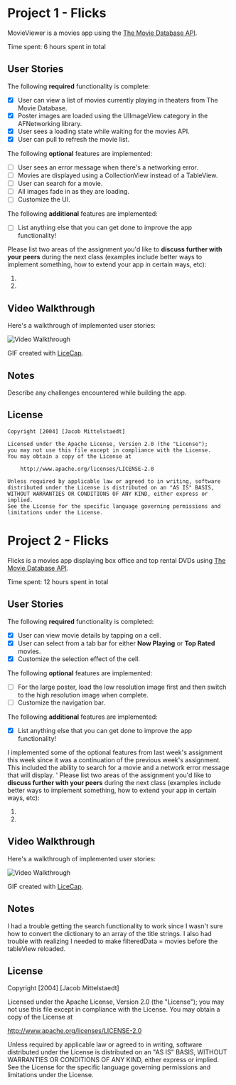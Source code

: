 # Project 1 - Flicks
MovieViewer is a movies app using the [The Movie Database API](http://docs.themoviedb.apiary.io/#).

Time spent:  6 hours spent in total

## User Stories

The following **required** functionality is complete:

- [X] User can view a list of movies currently playing in theaters from The Movie Database.
- [X] Poster images are loaded using the UIImageView category in the AFNetworking library.
- [X] User sees a loading state while waiting for the movies API.
- [X] User can pull to refresh the movie list.

The following **optional** features are implemented:

- [ ] User sees an error message when there's a networking error.
- [ ] Movies are displayed using a CollectionView instead of a TableView.
- [ ] User can search for a movie.
- [ ] All images fade in as they are loading.
- [ ] Customize the UI.

The following **additional** features are implemented:

- [ ] List anything else that you can get done to improve the app functionality!

Please list two areas of the assignment you'd like to **discuss further with your peers** during the next class (examples include better ways to implement something, how to extend your app in certain ways, etc):

1. 
2. 

## Video Walkthrough 

Here's a walkthrough of implemented user stories:

<img src= http://i.imgur.com/3TAsLrw.gif
title='Video Walkthrough' width='' alt='Video Walkthrough' />

GIF created with [LiceCap](http://www.cockos.com/licecap/).

## Notes

Describe any challenges encountered while building the app.

## License

    Copyright [2004] [Jacob Mittelstaedt]

    Licensed under the Apache License, Version 2.0 (the "License");
    you may not use this file except in compliance with the License.
    You may obtain a copy of the License at

        http://www.apache.org/licenses/LICENSE-2.0

    Unless required by applicable law or agreed to in writing, software
    distributed under the License is distributed on an "AS IS" BASIS,
    WITHOUT WARRANTIES OR CONDITIONS OF ANY KIND, either express or implied.
    See the License for the specific language governing permissions and
    limitations under the License.

# Project 2 - Flicks

Flicks is a movies app displaying box office and top rental DVDs using [The Movie Database API](http://docs.themoviedb.apiary.io/#).

Time spent: 12 hours spent in total

## User Stories

The following **required** functionality is completed:

- [X] User can view movie details by tapping on a cell.
- [X] User can select from a tab bar for either **Now Playing** or **Top Rated** movies.
- [X] Customize the selection effect of the cell.

The following **optional** features are implemented:

- [ ] For the large poster, load the low resolution image first and then switch to the high resolution image when complete.
- [ ] Customize the navigation bar.

The following **additional** features are implemented:

- [X] List anything else that you can get done to improve the app functionality!

I implemented some of the optional features from last week's assignment this week since it was a continuation of the previous week's assignment. This included the ability to search for a movie and a network error message that will display.
'
Please list two areas of the assignment you'd like to **discuss further with your peers** during the next class (examples include better ways to implement something, how to extend your app in certain ways, etc):

1. 
2. 

## Video Walkthrough 

Here's a walkthrough of implemented user stories:

<img src= http://i.imgur.com/M0xQYJs.gif title='Video Walkthrough' width='' alt='Video Walkthrough' />

GIF created with [LiceCap](http://www.cockos.com/licecap/).

## Notes

I had a trouble getting the search functionality to work since I wasn't sure how to convert the dictionary to an array of the title strings. I also had trouble with realizing I needed to make filteredData = movies before the tableView reloaded.

## License

Copyright [2004] [Jacob Mittelstaedt]

Licensed under the Apache License, Version 2.0 (the "License");
you may not use this file except in compliance with the License.
You may obtain a copy of the License at

http://www.apache.org/licenses/LICENSE-2.0

Unless required by applicable law or agreed to in writing, software
distributed under the License is distributed on an "AS IS" BASIS,
WITHOUT WARRANTIES OR CONDITIONS OF ANY KIND, either express or implied.
See the License for the specific language governing permissions and
limitations under the License.
